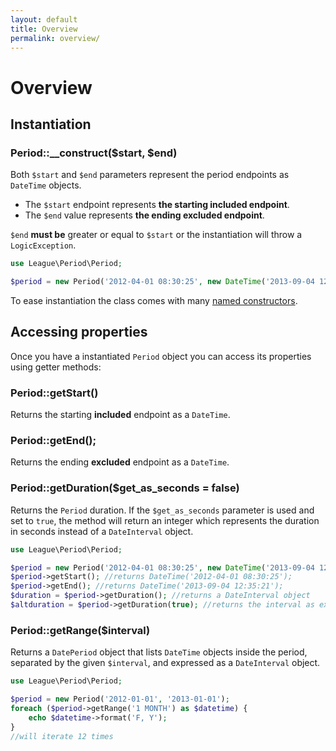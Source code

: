 ```yaml
---
layout: default
title: Overview
permalink: overview/
---
```


# Overview

## Instantiation

### Period::__construct($start, $end)

Both `$start` and `$end` parameters represent the period endpoints as `DateTime` objects. 

- The `$start` endpoint represents **the starting included endpoint**.
- The `$end` value represents **the ending excluded endpoint**. 

`$end` **must be** greater or equal to `$start` or the instantiation will throw a `LogicException`. 

~~~php
use League\Period\Period;

$period = new Period('2012-04-01 08:30:25', new DateTime('2013-09-04 12:35:21'));
~~~

<p class="message-info">To ease instantiation the class comes with many <a href="/instantiation/">named constructors</a>.</p>

## Accessing properties

Once you have a instantiated `Period` object you can access its properties using getter methods:

### Period::getStart()

Returns the starting **included** endpoint as a `DateTime`.

### Period::getEnd();

Returns the ending **excluded** endpoint as a `DateTime`.

### Period::getDuration($get_as_seconds = false)

Returns the `Period` duration. If the `$get_as_seconds` parameter is used and set to `true`, the method will return an integer which represents the duration in seconds instead of a `DateInterval` object.

~~~php
use League\Period\Period;

$period = new Period('2012-04-01 08:30:25', new DateTime('2013-09-04 12:35:21'));
$period->getStart(); //returns DateTime('2012-04-01 08:30:25');
$period->getEnd(); //returns DateTime('2013-09-04 12:35:21');
$duration = $period->getDuration(); //returns a DateInterval object
$altduration = $period->getDuration(true); //returns the interval as expressed in seconds
~~~

### Period::getRange($interval)

Returns a `DatePeriod` object that lists `DateTime` objects inside the period, separated by the given `$interval`, and expressed as a `DateInterval` object.

~~~php
use League\Period\Period;

$period = new Period('2012-01-01', '2013-01-01');
foreach ($period->getRange('1 MONTH') as $datetime) {
    echo $datetime->format('F, Y');
}
//will iterate 12 times
~~~